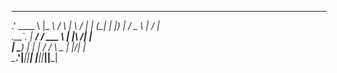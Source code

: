 ______     _______         _         ____    ____  
 .' ____ \      |_   __\      / \         |_   \  /   _| 
 | (___\_|     | |__) |      / _ \          |   \/   |   
  _.____`.     |  ___/    / ___ \        | |\  /| |   
 | \____) |  _| |_     _/ /      \ \_  _| |_\/_| |_  
  \______.'|_____||____| |____||_____||_____| 